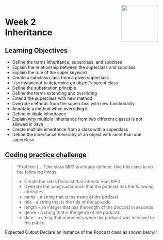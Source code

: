 <a href="../">
  <img src="/img/Object_Oriented_Java_Inheritance_and_Encapsulation_logo.avif" width="120" align="right">
</a>

# Week 2 <br> Inheritance

## Learning Objectives
- Define the terms inheritance, superclass, and subclass
- Explain the relationship between the superclass and subclass
- Explain the role of the super keyword
- Create a subclass class from a given superclass
- Use instanceof to determine an object's parent class
- Define the substitution principle
- Define the terms extending and overriding
- Extend the superclass with new method
- Override methods from the superclass with new functionality
- Annotate a method when overriding it
- Define multiple inheritance
- Explain why multiple inheritance from two different classes is not allowed in Java
- Create multiple inheritance from a class with a superclass
- Define the inheritance hierarchy of an object with more than one superclass

## [Coding practice challenge](./LabChallenge.java)

>"Problem
>\[... T\]he class MP3 is already defined. Use this class to do the following things:
>- Create the class Podcast that inherits from MP3
>- Override the constructor such that the podcast has the following attributes:
>  - name - a string that is the name of the podcast
>  - title - a string that is the title of the episode
>  - length - an integer that has the length of the podcast in seconds
>  - genre - a string that is the genre of the podcast
>  - date - a string that represents when the podcast was released to the public

Expected Output
Declare an instance of the Podcast class as shown below."

